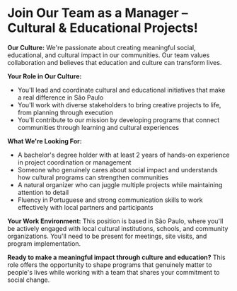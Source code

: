 # Join Our Team as a Manager – Cultural & Educational Projects!

**Our Culture:**
We're passionate about creating meaningful social, educational, and cultural impact in our communities. Our team values collaboration and believes that education and culture can transform lives.

**Your Role in Our Culture:**
- You'll lead and coordinate cultural and educational initiatives that make a real difference in São Paulo
- You'll work with diverse stakeholders to bring creative projects to life, from planning through execution
- You'll contribute to our mission by developing programs that connect communities through learning and cultural experiences

**What We're Looking For:**
- A bachelor's degree holder with at least 2 years of hands-on experience in project coordination or management
- Someone who genuinely cares about social impact and understands how cultural programs can strengthen communities
- A natural organizer who can juggle multiple projects while maintaining attention to detail
- Fluency in Portuguese and strong communication skills to work effectively with local partners and participants

**Your Work Environment:**
This position is based in São Paulo, where you'll be actively engaged with local cultural institutions, schools, and community organizations. You'll need to be present for meetings, site visits, and program implementation.

**Ready to make a meaningful impact through culture and education?** This role offers the opportunity to shape programs that genuinely matter to people's lives while working with a team that shares your commitment to social change.